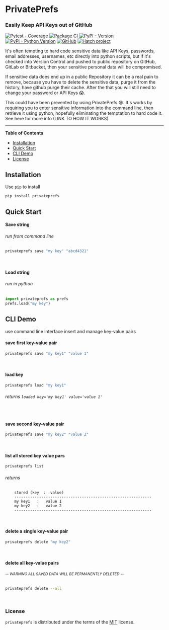 PrivatePrefs
===============

### Easily Keep API Keys out of GitHub 

[![Pytest - Coverage](https://img.shields.io/badge/Coverage-91%25-31c653)](https://github.com/DarrenHaba/privateprefs/actions)
[![Package CI](https://github.com/DarrenHaba/privateprefs/actions/workflows/ci.yml/badge.svg)](https://github.com/DarrenHaba/privateprefs/actions/workflows/ci.yml)
[![PyPI - Version](https://img.shields.io/pypi/v/privateprefs.svg)](https://pypi.org/project/privateprefs)
[![PyPI - Python Version](https://img.shields.io/pypi/pyversions/privateprefs.svg)](https://pypi.org/project/privateprefs)
[![GitHub](https://img.shields.io/github/license/DarrenHaba/privateprefs)](https://github.com/DarrenHaba/privateprefs#license)
[![Hatch project](https://img.shields.io/badge/%F0%9F%A5%9A-Hatch-4051b5.svg)](https://github.com/pypa/hatch)

It's often tempting to hard code sensitive data like API Keys, passwords, email addresses, usernames, etc directly into python scripts, but if it's checked into Version Control and pushed to public repository on GitHub, GitLab or Bitbucket, then your sensitive personal data will be compromised.

If sensitive data does end up in a public Repository it can be a real pain to remove, because you have to delete the sensitive data, purge it from the history, have github purge their cache. After the that you will still need to change your password or API Keys 😱.

This could have been prevented by using PrivatePrefs 😎. It's works by requiring you to enter sensitive information into the command line, then retrieve it using python, hopefully eliminating the temptation to hard code it. See here for more info (LINK TO HOW IT WORKS) 

-----

**Table of Contents**

- [Installation](#installation)
- [Quick Start](#quick-start)
- [CLI Demo](#cli-demo)
- [License](#license)

Installation
------------
Use ``pip`` to install
```sh
pip install privateprefs
```


Quick Start
------------
#### Save string
###### *run from command line*
```sh
privateprefs save "my key" "abcd4321"
```
&nbsp;

#### Load string
###### *run in python*
```python
import privateprefs as prefs
prefs.load("my key")
```


CLI Demo
------------
use command line interface insert and manage key-value pairs

#### save first key-value pair
```sh
privateprefs save "my key1" "value 1"
```
&nbsp;

#### load key 
```sh
privateprefs load "my key1"
```
###### *returns* `loaded key='my key1' value='value 1'`
&nbsp;

#### save second key-value pair
```sh
privateprefs save "my key2" "value 2"    
```
&emsp;

#### list all stored key value pars
```sh
privateprefs list    
```

###### *returns*
```
    stored (key  :  value)
    -------------------------------------------------------------
    my key1   :   value 1
    my key2   :   value 2
    -------------------------------------------------------------
```
&emsp;

#### delete a single key-value pair
```sh
privateprefs delete "my key2"
```
&emsp;

#### delete all key-value pairs 
###### <sub> *-- WARNING ALL SAVED DATA WILL BE PERMANENTLY DELETED --* </sub>
```sh
privateprefs delete --all
```
&emsp;


### License
`privateprefs` is distributed under the terms of the [MIT](https://spdx.org/licenses/MIT.html) license.
